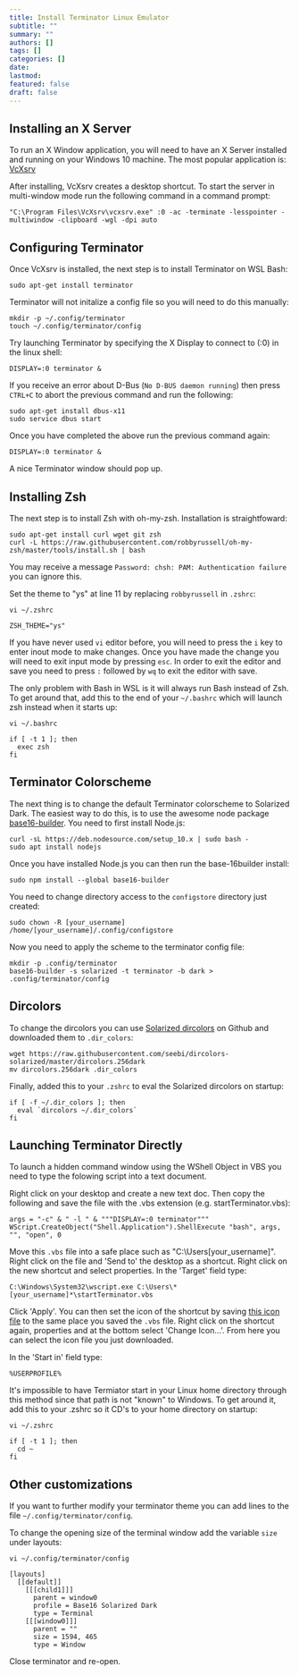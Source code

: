 ```yaml
---
title: Install Terminator Linux Emulator
subtitle: ""
summary: ""
authors: []
tags: []
categories: []
date:
lastmod: 
featured: false
draft: false
---
```


## Installing an X Server

To run an X Window application, you will need to have an X Server installed and running on your Windows 10 machine. The most popular application is: [VcXsrv](https://sourceforge.net/projects/vcxsrv/)

After installing, VcXsrv creates a desktop shortcut. To start the server in multi-window mode run the following command in a command prompt:

```console
"C:\Program Files\VcXsrv\vcxsrv.exe" :0 -ac -terminate -lesspointer -multiwindow -clipboard -wgl -dpi auto
```

## Configuring Terminator
Once VcXsrv is installed, the next step is to install Terminator on WSL Bash:

```console
sudo apt-get install terminator
```

Terminator will not initalize a config file so you will need to do this manually:

```console
mkdir -p ~/.config/terminator
touch ~/.config/terminator/config
```

Try launching Terminator by specifying the X Display to connect to (:0) in the linux shell:

```console
DISPLAY=:0 terminator &
```

If you receive an error about D-Bus (```No D-BUS daemon running```) then press `CTRL+C` to abort the previous command and run the following:

```console
sudo apt-get install dbus-x11
sudo service dbus start
```

Once you have completed the above run the previous command again:

```console
DISPLAY=:0 terminator &
```

A nice Terminator window should pop up.

## Installing Zsh

The next step is to install Zsh with oh-my-zsh. Installation is straightfoward:

```console
sudo apt-get install curl wget git zsh
curl -L https://raw.githubusercontent.com/robbyrussell/oh-my-zsh/master/tools/install.sh | bash
```
You may receive a message `Password: chsh: PAM: Authentication failure` you can ignore this.

Set the theme to "ys" at line 11 by replacing `robbyrussell` in ```.zshrc```:

```console
vi ~/.zshrc
```

```
ZSH_THEME="ys"
```

If you have never used `vi` editor before, you will need to press the `i` key to enter inout mode to make changes. Once you have made the change you will need to exit input mode by pressing `esc`. In order to exit the editor and save you need to press `:` followed by `wq` to exit the editor with save.

The only problem with Bash in WSL is it will always run Bash instead of Zsh. To get around that, add this to the end of your `~/.bashrc` which will launch zsh instead when it starts up:

```console
vi ~/.bashrc
```

```
if [ -t 1 ]; then
  exec zsh
fi
```

## Terminator Colorscheme

The next thing is to change the default Terminator colorscheme to Solarized Dark. The easiest way to do this, is to use the awesome node package [base16-builder](https://github.com/base16-builder/base16-builder). You need to first install Node.js:

```console
curl -sL https://deb.nodesource.com/setup_10.x | sudo bash -
sudo apt install nodejs
```

Once you have installed Node.js you can then run the base-16builder install:

```console
sudo npm install --global base16-builder
```

You need to change directory access to the `configstore` directory just created:

```console
sudo chown -R [your_username] /home/[your_username]/.config/configstore
```

Now you need to apply the scheme to the terminator config file:

```console
mkdir -p .config/terminator
base16-builder -s solarized -t terminator -b dark > .config/terminator/config
```

## Dircolors

To change the dircolors you can use [Solarized dircolors](https://github.com/seebi/dircolors-solarized) on Github and downloaded them to ```.dir_colors```:

```console
wget https://raw.githubusercontent.com/seebi/dircolors-solarized/master/dircolors.256dark
mv dircolors.256dark .dir_colors
```

Finally, added this to your ```.zshrc``` to eval the Solarized dircolors on startup:

```console
if [ -f ~/.dir_colors ]; then
  eval `dircolors ~/.dir_colors`
fi
```

## Launching Terminator Directly
To launch a hidden command window using the WShell Object in VBS you need to type the folowing script into a text document. 

Right click on your desktop and create a new text doc. Then copy the following and save the file with the .vbs extension (e.g. startTerminator.vbs):

```
args = "-c" & " -l " & """DISPLAY=:0 terminator"""
WScript.CreateObject("Shell.Application").ShellExecute "bash", args, "", "open", 0
```

Move this ```.vbs``` file into a safe place such as "C:\Users\[your_username]". Right click on the file and 'Send to' the desktop as a shortcut. Right click on the new shortcut and select properties. In the 'Target' field type:

```
C:\Windows\System32\wscript.exe C:\Users\*[your_username]*\startTerminator.vbs
```

Click 'Apply'. You can then set the icon of the shortcut by saving [this icon file](https://www.google.com/imgres?imgurl=http://www.iconarchive.com/download/i89875/alecive/flatwoken/Apps-Terminator.ico&imgrefurl=http://www.iconarchive.com/show/flatwoken-icons-by-alecive/Apps-Terminator-icon.html&docid=q0xx5aXq6WGXIM&tbnid=izoeFerwzIqyVM:&vet=1&w=256&h=256&source=sh/x/im) to the same place you saved the ```.vbs``` file. Right click on the shortcut again, properties and at the bottom select 'Change Icon...'. From here you can select the icon file you just downloaded. 

In the 'Start in' field type:

```
%USERPROFILE%
```

It's impossible to have Termiator start in your Linux home directory through this method since that path is not "known" to Windows. To get around it, add this to your .zshrc so it CD's to your home directory on startup:

```console
vi ~/.zshrc
```

```
if [ -t 1 ]; then
  cd ~
fi
```

## Other customizations

If you want to further modify your terminator theme you can add lines to the file ```~/.config/terminator/config```.

To change the opening size of the terminal window add the variable ```size``` under layouts:

```console
vi ~/.config/terminator/config
```

```
[layouts]
  [[default]]
    [[[child1]]]
      parent = window0
      profile = Base16 Solarized Dark
      type = Terminal
    [[[window0]]]
      parent = ""
      size = 1594, 465
      type = Window
```

Close terminator and re-open.
